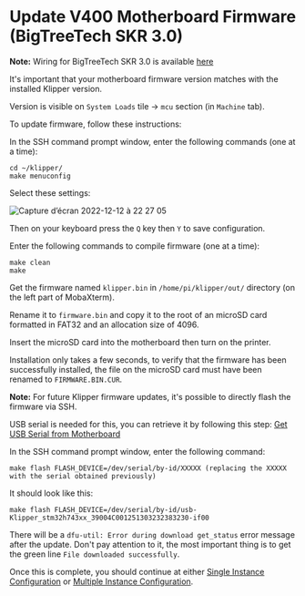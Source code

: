 # Update V400 Motherboard Firmware (BigTreeTech SKR 3.0)

**Note:** Wiring for BigTreeTech SKR 3.0 is available [here](https://github.com/Guilouz/Klipper-Flsun-Speeder-Pad/blob/main/Configurations/FLSUN%20V400/FLSUN%20V400%20-%20BigTreeTech%20SKR%203.0%20Wiring.png?raw=true) 

It's important that your motherboard firmware version matches with the installed Klipper version.

Version is visible on `System Loads` tile -> `mcu` section (in `Machine` tab).

To update firmware, follow these instructions:

In the SSH command prompt window, enter the following commands (one at a time):

```
cd ~/klipper/
make menuconfig
```

Select these settings:

![Capture d’écran 2022-12-12 à 22 27 05](https://user-images.githubusercontent.com/12702322/207158189-83cac62b-dbed-475d-b9fa-edea571bf294.jpg)

Then on your keyboard press the `Q` key then `Y` to save configuration.

Enter the following commands to compile firmware (one at a time):

```
make clean
make
```

Get the firmware named `klipper.bin` in `/home/pi/klipper/out/` directory (on the left part of MobaXterm).

Rename it to `firmware.bin` and copy it to the root of an microSD card formatted in FAT32 and an allocation size of 4096.

Insert the microSD card into the motherboard then turn on the printer.

Installation only takes a few seconds, to verify that the firmware has been successfully installed, the file on the microSD card must have been renamed to `FIRMWARE.BIN.CUR`.

**Note:** For future Klipper firmware updates, it's possible to directly flash the firmware via SSH.

USB serial is needed for this, you can retrieve it by following this step: [Get USB Serial from Motherboard](#get-usb-serial-from-motherboard)

In the SSH command prompt window, enter the following command:

```
make flash FLASH_DEVICE=/dev/serial/by-id/XXXXX (replacing the XXXXX with the serial obtained previously)
```

It should look like this:

```
make flash FLASH_DEVICE=/dev/serial/by-id/usb-Klipper_stm32h743xx_39004C001251303232383230-if00
```

There will be a `dfu-util: Error during download get_status` error message after the update. Don't pay attention to it, the most important thing is to get the green line `File downloaded successfully`.

Once this is complete, you should continue at either [Single Instance Configuration](../../configuration/single-instance/configure.md) or [Multiple Instance Configuration](../../configuration/multiple-instances/configure.md).